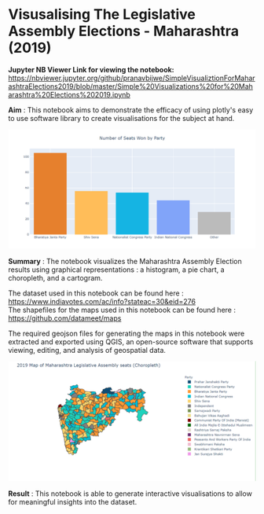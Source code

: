 # Visusalising The Legislative Assembly Elections - Maharashtra (2019)

**Jupyter NB Viewer Link for viewing the notebook:** https://nbviewer.jupyter.org/github/pranavbijwe/SimpleVisualiztionForMaharashtraElections2019/blob/master/Simple%20Visualizations%20for%20Maharashtra%20Elections%202019.ipynb

**Aim** : This notebook aims to demonstrate the efficacy of using plotly's easy to use software library to create visualisations for the subject at hand.

![resulthist](images/result.PNG)

**Summary** : The notebook visualizes the Maharashtra Assembly Election results using graphical representations : a histogram, a pie chart, a choropleth, and a cartogram.

The dataset used in this notebook can be found here : https://www.indiavotes.com/ac/info?stateac=30&eid=276  
The shapefiles for the maps used in this notebook can be found here : https://github.com/datameet/maps  

The required geojson files for generating the maps in this notebook were extracted and exported using QGIS, an open-source software that supports viewing, editing, and analysis of geospatial data.

![map](images/map.PNG)

**Result** : This notebook is able to generate interactive visualisations to allow for meaningful insights into the dataset.
